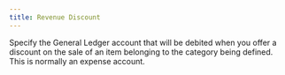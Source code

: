 ```yaml
---
title: Revenue Discount
---
```



Specify the General Ledger account that will be debited when you offer a discount on the sale of an item belonging to the category being defined. This is normally an expense account.
